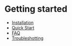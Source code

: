 # Getting started

- [Installation](./installation/)
- [Quick Start](./quick-start/)
- [FAQ](faq.md)
- [Troubleshotting](troubleshooting.md)